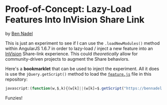 
# Proof-of-Concept: Lazy-Load Features Into InVision Share Link

by [Ben Nadel][bennadel]

This is just an experiment to see if I can use the `.loadNewModules()` method
within AngularJS 1.6.7 in order to lazy-load / inject a new feature into an
[InVision][invision] Share-link experience. This could _theoretically_ allow
for community-driven projects to augment the Share behaviors.

Here's a **bookmarklet** that can be used to inject the experiment. All it does
is use the `jQuery.getScript()` method to load the [`feature.js`](./feature.js)
file in this repository:

```js
javascript:(function(w,$,k){(w[k]||(w[k]=$.getScript("https://bennadel.github.io/poc-invision-share-lazy-load/feature.js")));})(window,jQuery,"LazyLoadPOC");void(0);
```

Funzies!


[bennadel]: https://www.bennadel.com/

[invision]: https://www.invisionapp.com/?source=bennadel.com "InVision is the digital product design platform used to make the world's best customer experiences."
